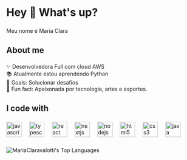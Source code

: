 <h1 align="left">Hey 👋 What's up?</h1>

###

<p align="left">Meu nome é Maria Clara</p>

###

<h2 align="left">About me</h2>

###

<p align="left">✨ Desenvolvedora Full com cloud AWS<br>📚 Atualmente estou aprendendo Python<br>🎯 Goals: Solucionar desafios <br>🎲 Fun fact: Apaixonada por tecnologia, artes e esportes.</p>

###

<h2 align="left">I code with</h2>

###

<div align="left">
  <img src="https://cdn.jsdelivr.net/gh/devicons/devicon/icons/javascript/javascript-original.svg" height="40" alt="javascript logo"  />
  <img width="12" />
  <img src="https://cdn.jsdelivr.net/gh/devicons/devicon/icons/typescript/typescript-original.svg" height="40" alt="typescript logo"  />
  <img width="12" />
  <img src="https://cdn.jsdelivr.net/gh/devicons/devicon/icons/react/react-original.svg" height="40" alt="react logo"  />
  <img width="12" />
  <img src="https://cdn.jsdelivr.net/gh/devicons/devicon/icons/nextjs/nextjs-original.svg" height="40" alt="nextjs logo"  />
  <img width="12" />
  <img src="https://cdn.jsdelivr.net/gh/devicons/devicon/icons/nodejs/nodejs-original.svg" height="40" alt="nodejs logo"  />
  <img width="12" />
  <img src="https://cdn.jsdelivr.net/gh/devicons/devicon/icons/html5/html5-original.svg" height="40" alt="html5 logo"  />
  <img width="12" />
  <img src="https://cdn.jsdelivr.net/gh/devicons/devicon/icons/css3/css3-original.svg" height="40" alt="css3 logo"  />
  <img width="12" />
  <img src="https://cdn.jsdelivr.net/gh/devicons/devicon/icons/java/java-original.svg" height="40" alt="java logo"  />
</div>

###
![MariaClaravalotti's Top Languages](https://github-readme-stats.vercel.app/api/top-langs/?username=MariaClaravalotti&theme=vue-dark&show_icons=true&hide_border=false&layout=compact)
###
